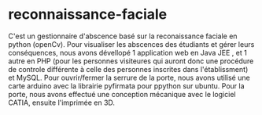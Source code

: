 # reconnaissance-faciale
C'est un gestionnaire d'abscence basé sur la reconaissance faciale en python (openCv). 
Pour visualiser les abscences des étudiants et gérer leurs conséquences, nous avons dévellopé 1 application web en Java JEE , et 1 autre en PHP (pour les personnes visiteures qui auront donc une procédure de controle différente à celle des personnes inscrites dans l'établissment)  et MySQL. Pour ouvrir/fermer la serrure de la porte, nous avons utilisé une carte arduino avec la librairie pyfirmata pour ppython sur ubuntu. Pour la porte, nous avons effectué une conception mécanique avec le logiciel CATIA, ensuite l'imprimée en 3D.
